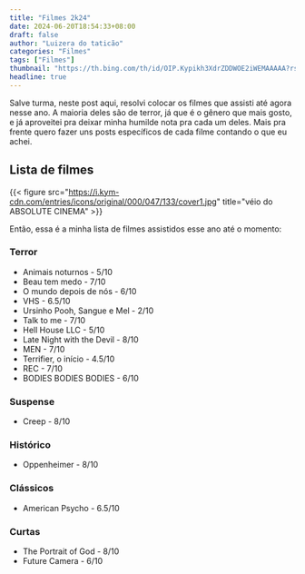 ```yaml
---
title: "Filmes 2k24"
date: 2024-06-20T18:54:33+08:00
draft: false
author: "Luizera do taticão"
categories: "Filmes"
tags: ["Filmes"]
thumbnail: "https://th.bing.com/th/id/OIP.Kypikh3XdrZDDWOE2iWEMAAAAA?rs=1&pid=ImgDetMain"
headline: true
---
```

Salve turma, neste post aqui, resolvi colocar os filmes que assisti até agora nesse ano. A maioria deles são de terror, já que é o gênero que mais gosto, e já aproveitei pra deixar minha humilde nota pra cada um deles. Mais pra frente quero fazer uns posts específicos de cada filme contando o que eu achei.
<!--more-->

## Lista de filmes

{{< figure src="https://i.kym-cdn.com/entries/icons/original/000/047/133/cover1.jpg" title="véio do ABSOLUTE CINEMA" >}}

Então, essa é a minha lista de filmes assistidos esse ano até o momento:

### Terror
-  Animais noturnos - 5/10
- Beau tem medo - 7/10
- O mundo depois de nós - 6/10
- VHS - 6.5/10
- Ursinho Pooh, Sangue e Mel - 2/10
- Talk to me - 7/10
- Hell House LLC - 5/10
- Late Night with the Devil - 8/10
- MEN - 7/10
- Terrifier, o início - 4.5/10
- REC - 7/10
- BODIES BODIES BODIES - 6/10

### Suspense
- Creep - 8/10

### Histórico
- Oppenheimer - 8/10

### Clássicos
- American Psycho - 6.5/10

### Curtas
- The Portrait of God - 8/10
- Future Camera - 6/10